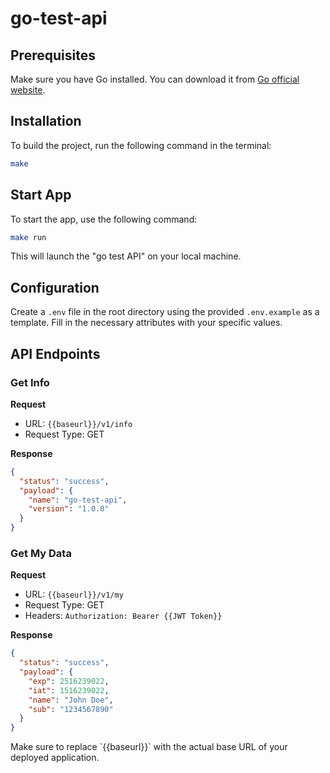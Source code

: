# go-test-api

## Prerequisites

Make sure you have Go installed. You can download it from [Go official website](https://golang.org/dl/).

## Installation

To build the project, run the following command in the terminal:

```bash
make
```

## Start App

To start the app, use the following command:

```bash
make run
```

This will launch the "go test API" on your local machine.

## Configuration

Create a `.env` file in the root directory using the provided `.env.example` as a template. Fill in the necessary attributes with your specific values.

## API Endpoints

### Get Info

**Request**

- URL: `{{baseurl}}/v1/info`
- Request Type: GET

**Response**

```json
{
  "status": "success",
  "payload": {
    "name": "go-test-api",
    "version": "1.0.0"
  }
}
```

### Get My Data

**Request**

- URL: `{{baseurl}}/v1/my`
- Request Type: GET
- Headers: `Authorization: Bearer {{JWT Token}}`

**Response**

```json
{
  "status": "success",
  "payload": {
    "exp": 2516239022,
    "iat": 1516239022,
    "name": "John Doe",
    "sub": "1234567890"
  }
}
```

Make sure to replace \`{{baseurl}}\` with the actual base URL of your deployed application.
